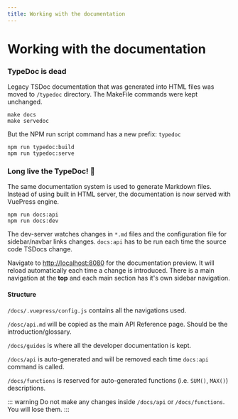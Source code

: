 ```yaml
---
title: Working with the documentation
---
```


# Working with the documentation

### TypeDoc is dead

Legacy TSDoc documentation that was generated into HTML files was moved to `/typedoc` directory. The MakeFile commands were kept unchanged.

```shell script
make docs
make servedoc
```

But the NPM run script command has a new prefix: `typedoc`

```shell script
npm run typedoc:build
npm run typedoc:serve
```

### Long live the TypeDoc! :tada:

The same documentation system is used to generate Markdown files. Instead of using built in HTML server, the documentation is now served with VuePress engine.

```shell script
npm run docs:api
npm run docs:dev
```

The dev-server watches changes in `*.md` files and the configuration file for sidebar/navbar links changes. `docs:api` has to be run each time the source code TSDocs change.

Navigate to [http://localhost:8080](http://localhost:8080) for the documentation preview. It will reload automatically each time a change is introduced. There is a main navigation at the **top** and each main section has it's own sidebar navigation.

#### Structure

`/docs/.vuepress/config.js` contains all the navigations used.

`/dosc/api.md` will be copied as the main API Reference page. Should be the introduction/glossary.

`/docs/guides` is where all the developer documentation is kept.

`/docs/api` is auto-generated and will be removed each time `docs:api` command is called. 

`/docs/functions` is reserved for auto-generated functions (i.e. `SUM()`, `MAX()`) descriptions.

::: warning
Do not make any changes inside `/docs/api` or `/docs/functions`. You will lose them.
:::


